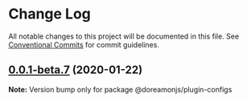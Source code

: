 # Change Log

All notable changes to this project will be documented in this file.
See [Conventional Commits](https://conventionalcommits.org) for commit guidelines.

## [0.0.1-beta.7](https://github.com/doreamonjs/doreamon/compare/v0.0.1-beta.6...v0.0.1-beta.7) (2020-01-22)

**Note:** Version bump only for package @doreamonjs/plugin-configs

